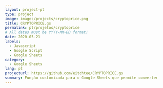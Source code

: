 ```yaml
---
layout: project-pt
type: project
image: images/projects/cryptoprice.png
title: CRYPTOPRICE.gs
permalink: pt/projetos/cryptoprice
# All dates must be YYYY-MM-DD format!
date: 2020-05-21
labels:
  - Javascript
  - Google Script
  - Google Sheets
category:
  - Google Sheets
lang: pt
projecturl: https://github.com/eitchtee/CRYPTOPRICE.gs
summary: Função customizada para o Google Sheets que permite converter o valor de uma criptomoeda para uma moeda fiat convencional se utilizando da API da Coingecko.
---
```

